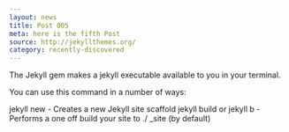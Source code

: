 ```yaml
---
layout: news
title: Post 005
meta: here is the fifth Post
source: http://jekyllthemes.org/
category: recently-discovered
---
```


The Jekyll gem makes a jekyll executable available to you in your terminal.

You can use this command in a number of ways:

jekyll new - Creates a new Jekyll site scaffold
jekyll build or jekyll b - Performs a one off build your site to ./ _site (by default)
